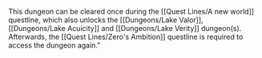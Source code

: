 This dungeon can be cleared once during the  [[Quest Lines/A new world]] questline, which also unlocks the [[Dungeons/Lake Valor]], [[Dungeons/Lake Acuicity]] and [[Dungeons/Lake Verity]] dungeon(s). Afterwards, the [[Quest Lines/Zero's Ambition]]  questline is required to access the dungeon again."